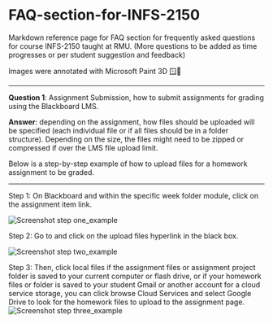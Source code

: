 # FAQ-section-for-INFS-2150
<p>Markdown reference page for FAQ section for frequently asked questions for course INFS-2150 taught at RMU. (More questions to be added as time progresses or per student suggestion and feedback)</p>
<p>Images were annotated with Microsoft Paint 3D 🪟🎨</p>

<hr/>

**Question 1**: Assignment Submission, how to submit assignments for grading using the Blackboard LMS.

**Answer**: depending on the assignment, how files should be uploaded will be specified (each individual file or if all files should be in a folder structure). Depending on the size, the files might need to be zipped or compressed if over the LMS file upload limit.

Below is a step-by-step example of how to upload files for a homework assignment to be graded.

<hr/>

  Step 1: On Blackboard and within the specific week folder module, click on the assignment item link.
  
  ![Screenshot step one_example](https://github.com/user-attachments/assets/b8542414-f439-425e-a856-01998e568224)
  
  
  Step 2: Go to and click on the upload files hyperlink in the black box.
  
  ![Screenshot step two_example](https://github.com/user-attachments/assets/ccda7083-bd62-4034-8c0f-e5ab4d8cfbde)
  
  
  Step 3: Then, click local files if the assignment files or assignment project folder is saved to your current computer or flash drive,
  or if your homework files or folder is saved to your student Gmail or another account for a cloud service storage, you can click browse Cloud Services and select Google Drive to look for the homework files to upload to the assignment page.
  ![Screenshot step three_example](https://github.com/user-attachments/assets/c46bff0c-fd3a-49bf-94fe-0667b6d844b1)
